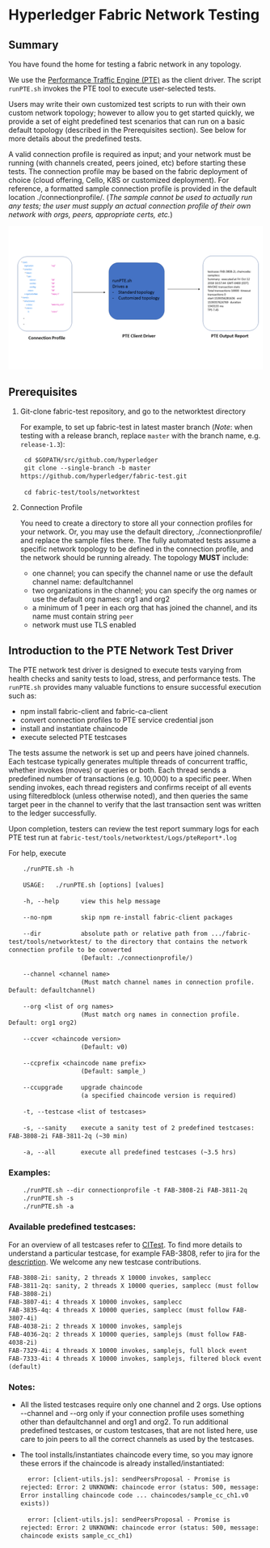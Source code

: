 # Hyperledger Fabric Network Testing

## Summary
You have found the home for testing a fabric network in any topology.

We use the [Performance Traffic Engine (PTE)](https://github.com/hyperledger/fabric-test/tree/master/tools/PTE)
as the client driver.
The script `runPTE.sh` invokes the PTE tool to execute user-selected tests.

Users may write their own customized test scripts to run with their own custom network topology; however to allow you to get started quickly, we provide a set of eight predefined test scenarios that can run on a basic default topology (described in the Prerequisites section). See below for more details about the predefined tests.

A valid connection profile is required as input; and your network must be running (with channels created, peers joined, etc) before starting these tests.
The connection profile may be based on the fabric deployment of choice (cloud offering, Cello, K8S or customized deployment).
For reference, a formatted sample connection profile is provided in the default location ./connectionprofile/. (*The sample cannot be used to actually run any tests; the user must supply an actual connection profile of their own network with orgs, peers, appropriate certs, etc.*)


![](overviewPTE.png)

## Prerequisites

1. Git-clone fabric-test repository, and go to the networktest directory

    For example, to set up fabric-test in latest master branch (*Note*: when testing with a release branch, replace `master` with the branch name, e.g. `release-1.3`):

        cd $GOPATH/src/github.com/hyperledger
        git clone --single-branch -b master https://github.com/hyperledger/fabric-test.git

        cd fabric-test/tools/networktest

1. Connection Profile

    You need to create a directory to store all your connection profiles for your network.
    Or, you may use the default directory, ./connectionprofile/ and replace the sample files there.
    The fully automated tests assume a specific network topology to be defined in the
    connection profile, and the network should be running already.
    The topology **MUST** include:

    * one channel; you can specify the channel name or use the default channel name: defaultchannel
    * two organizations in the channel; you can specify the org names or use the default org names: org1 and org2
    * a minimum of 1 peer in each org that has joined the channel, and its name must contain string `peer`
    * network must use TLS enabled


## Introduction to the PTE Network Test Driver
The PTE network test driver is designed to execute tests varying from
health checks and sanity tests to load, stress, and performance tests.
The `runPTE.sh` provides many valuable functions to ensure successful execution such as:

* npm install fabric-client and fabric-ca-client
* convert connection profiles to PTE service credential json
* install and instantiate chaincode
* execute selected PTE testcases

The tests assume the network is set up and peers have joined channels. Each testcase typically generates multiple threads of concurrent traffic, whether invokes (moves) or queries or both. Each thread sends a predefined number of transactions (e.g. 10,000) to a specific peer. When sending invokes, each thread registers and confirms receipt of all events using filteredblock (unless otherwise noted), and then queries the same target peer in the channel to verify that the last transaction sent was written to the ledger successfully.

Upon completion, testers can review the test report summary logs for each PTE test run
at `fabric-test/tools/networktest/Logs/pteReport*.log`


   For help, execute

        ./runPTE.sh -h

        USAGE:   ./runPTE.sh [options] [values]

        -h, --help      view this help message

        --no-npm        skip npm re-install fabric-client packages

        --dir           absolute path or relative path from .../fabric-test/tools/networktest/ to the directory that contains the network connection profile to be converted
                        (Default: ./connectionprofile/)

        --channel <channel name>
                        (Must match channel names in connection profile. Default: defaultchannel)

        --org <list of org names>
                        (Must match org names in connection profile. Default: org1 org2)

        --ccver <chaincode version>
                        (Default: v0)

        --ccprefix <chaincode name prefix>
                        (Default: sample_)

        --ccupgrade     upgrade chaincode
                        (a specified chaincode version is required)

        -t, --testcase <list of testcases>

        -s, --sanity    execute a sanity test of 2 predefined testcases: FAB-3808-2i FAB-3811-2q (~30 min)

        -a, --all       execute all predefined testcases (~3.5 hrs)



### Examples:

        ./runPTE.sh --dir connectionprofile -t FAB-3808-2i FAB-3811-2q
        ./runPTE.sh -s
        ./runPTE.sh -a



### Available predefined testcases:

For an overview of all testcases refer to [CITest](https://github.com/hyperledger/fabric-test/tree/master/tools/PTE/CITest). To find more details to understand a particular testcase, for example FAB-3808, refer to jira for the [description](https://jira.hyperledger.org/browse/FAB-3808). We welcome any new testcase contributions.

    FAB-3808-2i: sanity, 2 threads X 10000 invokes, samplecc
    FAB-3811-2q: sanity, 2 threads X 10000 queries, samplecc (must follow FAB-3808-2i)
    FAB-3807-4i: 4 threads X 10000 invokes, samplecc
    FAB-3835-4q: 4 threads X 10000 queries, samplecc (must follow FAB-3807-4i)
    FAB-4038-2i: 2 threads X 10000 invokes, samplejs
    FAB-4036-2q: 2 threads X 10000 queries, samplejs (must follow FAB-4038-2i)
    FAB-7329-4i: 4 threads X 10000 invokes, samplejs, full block event
    FAB-7333-4i: 4 threads X 10000 invokes, samplejs, filtered block event (default)

### Notes:

* All the listed testcases require only one channel and 2 orgs.
Use options --channel and --org only if your connection profile uses something other than defaultchannel and org1 and org2.
To run additional predefined testcases, or custom testcases, that are not listed here, use care to join peers to all the correct channels as used by the testcases.

* The tool installs/instantiates chaincode every time, so you may ignore these errors if the chaincode is already installed/instantiated:

        error: [client-utils.js]: sendPeersProposal - Promise is rejected: Error: 2 UNKNOWN: chaincode error (status: 500, message: Error installing chaincode code ... chaincodes/sample_cc_ch1.v0 exists))

        error: [client-utils.js]: sendPeersProposal - Promise is rejected: Error: 2 UNKNOWN: chaincode error (status: 500, message: chaincode exists sample_cc_ch1)




